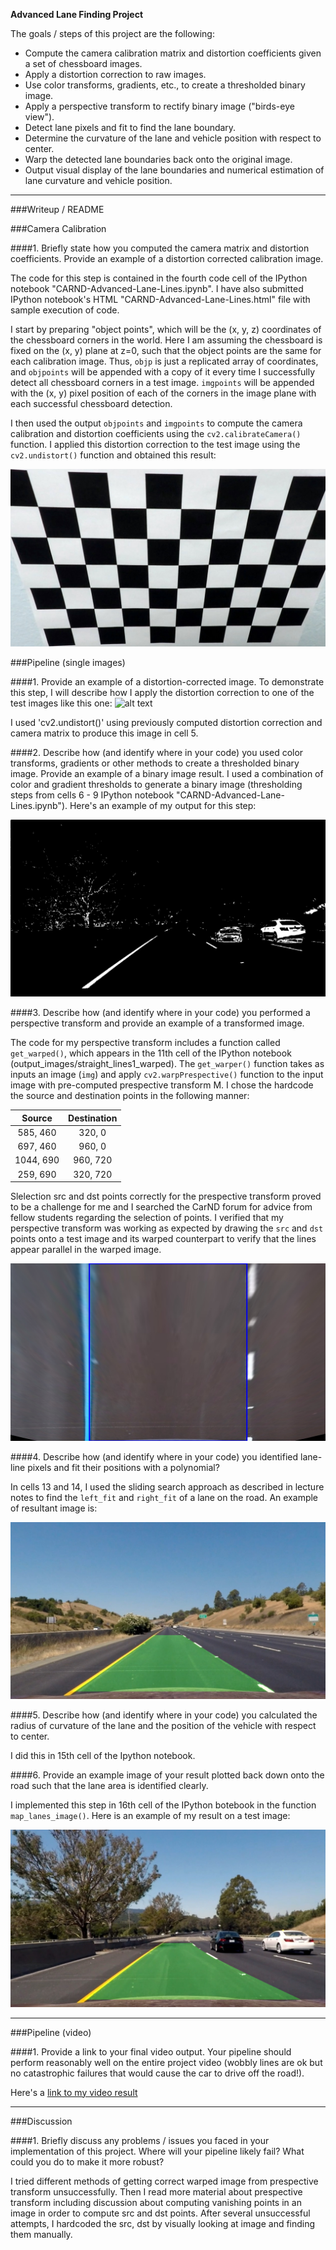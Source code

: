**Advanced Lane Finding Project**

The goals / steps of this project are the following:

* Compute the camera calibration matrix and distortion coefficients given a set of chessboard images.
* Apply a distortion correction to raw images.
* Use color transforms, gradients, etc., to create a thresholded binary image.
* Apply a perspective transform to rectify binary image ("birds-eye view").
* Detect lane pixels and fit to find the lane boundary.
* Determine the curvature of the lane and vehicle position with respect to center.
* Warp the detected lane boundaries back onto the original image.
* Output visual display of the lane boundaries and numerical estimation of lane curvature and vehicle position.

[//]: # (Image References)

[image1]: ./output_images/calibration2_undistorted.jpg "Undistorted"
[image2]: ./output_images/straight_lines_undist.jpg "Road Transformed"
[image3]: ./output_images/test6_channel_RS_binary.jpg "Binary Example"
[image4]: ./output_images/straight_lines1_warped.jpg "Warp Example"
[image5]: ./output_images/straight_lines1.jpg "Fit Visual"
[image6]: ./output_images/test6.jpg "Output"
[video1]: ./result_video.mp4 "Video"

---
###Writeup / README

###Camera Calibration

####1. Briefly state how you computed the camera matrix and distortion coefficients. Provide an example of a distortion corrected calibration image.

The code for this step is contained in the fourth code cell of the IPython notebook "CARND-Advanced-Lane-Lines.ipynb". I have also submitted IPython notebook's HTML "CARND-Advanced-Lane-Lines.html" file with sample execution of code.

I start by preparing "object points", which will be the (x, y, z) coordinates of the chessboard corners in the world. Here I am assuming the chessboard is fixed on the (x, y) plane at z=0, such that the object points are the same for each calibration image.  Thus, `objp` is just a replicated array of coordinates, and `objpoints` will be appended with a copy of it every time I successfully detect all chessboard corners in a test image.  `imgpoints` will be appended with the (x, y) pixel position of each of the corners in the image plane with each successful chessboard detection.  

I then used the output `objpoints` and `imgpoints` to compute the camera calibration and distortion coefficients using the `cv2.calibrateCamera()` function.  I applied this distortion correction to the test image using the `cv2.undistort()` function and obtained this result: 

![alt text][image1]

###Pipeline (single images)

####1. Provide an example of a distortion-corrected image.
To demonstrate this step, I will describe how I apply the distortion correction to one of the test images like this one:
![alt text][image2]

I used 'cv2.undistort()' using previously computed distortion correction and camera matrix to produce this image in cell 5.

####2. Describe how (and identify where in your code) you used color transforms, gradients or other methods to create a thresholded binary image.  Provide an example of a binary image result.
I used a combination of color and gradient thresholds to generate a binary image (thresholding steps from cells 6 - 9 IPython notebook "CARND-Advanced-Lane-Lines.ipynb").  Here's an example of my output for this step:

![alt text][image3]

####3. Describe how (and identify where in your code) you performed a perspective transform and provide an example of a transformed image.

The code for my perspective transform includes a function called `get_warped()`, which appears in the 11th cell of the IPython notebook  (output_images/straight_lines1_warped).  The `get_warper()` function takes as inputs an image (`img`) and apply `cv2.warpPrespective()` function to the input image with pre-computed prespective transform M.  I chose the hardcode the source and destination points in the following manner:

| Source        | Destination   | 
|:-------------:|:-------------:| 
| 585, 460      | 320, 0        | 
| 697, 460      | 960, 0        |
| 1044, 690     | 960, 720      |
| 259, 690      | 320, 720      |

Slelection src and dst points correctly for the prespective transform proved to be a challenge for me and I searched the CarND forum for advice from fellow students regarding the selection of points. I verified that my perspective transform was working as expected by drawing the `src` and `dst` points onto a test image and its warped counterpart to verify that the lines appear parallel in the warped image.

![alt text][image4]

####4. Describe how (and identify where in your code) you identified lane-line pixels and fit their positions with a polynomial?

In cells 13 and 14, I used the sliding search approach as described in lecture notes to find the `left_fit` and `right_fit` of a lane on the road. An example of resultant image is:

![alt text][image5]

####5. Describe how (and identify where in your code) you calculated the radius of curvature of the lane and the position of the vehicle with respect to center.

I did this in 15th cell of the Ipython notebook.

####6. Provide an example image of your result plotted back down onto the road such that the lane area is identified clearly.

I implemented this step in 16th cell of the IPython botebook in the function `map_lanes_image()`.  Here is an example of my result on a test image:

![alt text][image6]

---

###Pipeline (video)

####1. Provide a link to your final video output.  Your pipeline should perform reasonably well on the entire project video (wobbly lines are ok but no catastrophic failures that would cause the car to drive off the road!).

Here's a [link to my video result](./result_video.mp4)

---

###Discussion

####1. Briefly discuss any problems / issues you faced in your implementation of this project.  Where will your pipeline likely fail?  What could you do to make it more robust?

I tried different methods of getting correct warped image from prespective transform unsuccessfully. Then I read more material about prespective transform including discussion about computing vanishing points in an image in order to compute src and dst points. After several unsuccessful attempts, I hardcoded the src, dst by visually looking at image and finding them manually.
